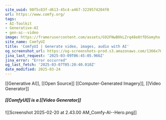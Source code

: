 ```yaml
---
site_uuid: 98f5c83f-d613-45c4-a467-3229574204f0
url: https://www.comfy.org/
tags:
- AI-Toolkit
- Generative-AI
- gen-ai--video
image: https://framerusercontent.com/assets/G92FNwB0kLZrq48e8tfDSomyho.png
site_name: ComfyUI
title: 'ComfyUI | Generate video, images, audio with AI'
og_screenshot_url: https://og-screenshots-prod.s3.amazonaws.com/1366x768/80/false/b7e051fa79209c2f81c719146eb3918dd837ff7d46f1595651008e8c242cf0bc.jpeg
jina_last_request: '2025-03-09T06:45:05.966Z'
jina_error: "Error occurred"
og_last_fetch: '2025-03-07T05:20:40.010Z'
date_modified: 2025-03-24
---
```



[[Generative AI]], [[Open Source]]
[[Computer-Generated Imagery]], [[Video Generator]]

##### [[ComfyUI]] is a [[Video Generator]]
![[Screenshot 2025-02-20 at 2.43.00 AM_Comfy-AI--Hero.png]]
